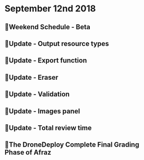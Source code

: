# September 12nd 2018

## 📅Weekend Schedule - Beta

## 📅Update - Output resource types

## 📅Update - Export function

## 📅Update - Eraser

## 📅Update - Validation

## 📅Update - Images panel

## 📅Update - Total review time

## 💯The DroneDeploy Complete Final Grading Phase of Afraz



